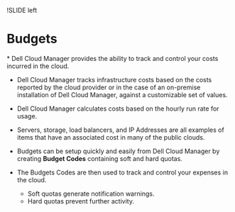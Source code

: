 !SLIDE left
# Budgets
<p></p>
* Dell Cloud Manager provides the ability to track and control your costs incurred in the cloud.

* Dell Cloud Manager tracks infrastructure costs based on the costs reported by the cloud provider or in the case of an on-premise installation of Dell Cloud Manager, against a customizable set of values.

* Dell Cloud Manager calculates costs based on the hourly run rate for usage. 

* Servers, storage, load balancers, and IP Addresses are all examples of items that have an associated cost in many of the public clouds. 

* Budgets can be setup quickly and easily from Dell Cloud Manager by creating **Budget Codes** containing soft and hard quotas. 

* The Budgets Codes are then used to track and control your expenses in the cloud.

  * Soft quotas generate notification warnings.
  * Hard quotas prevent further activity.
